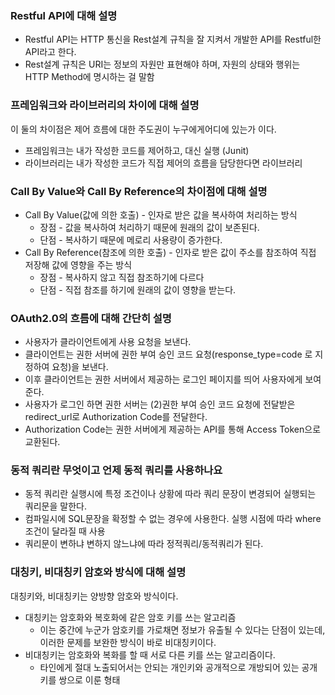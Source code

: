 ### Restful API에 대해 설명

- Restful API는 HTTP 통신을 Rest설계 규칙을 잘 지켜서 개발한 API를 Restful한 API라고 한다.
- Rest설계 규칙은 URI는 정보의 자원만 표현해야 하며, 자원의 상태와 행위는 HTTP Method에 명시하는 걸 말함

### 프레임워크와 라이브러리의 차이에 대해 설명

이 둘의 차이점은 제어 흐름에 대한 주도권이 누구에게어디에 있는가 이다.

- 프레임워크는 내가 작성한 코드를 제어하고, 대신 실행 (Junit)
- 라이브러리는 내가 작성한 코드가 직접 제어의 흐름을 담당한다면 라이브러리

### Call By Value와 Call By Reference의 차이점에 대해 설명

- Call By Value(값에 의한 호출) - 인자로 받은 값을 복사하여 처리하는 방식
    - 장점 - 값을 복사하여 처리하기 때문에 원래의 값이 보존된다.
    - 단점 - 복사하기 때문에 메로리 사용량이 증가한다.
- Call By Reference(참조에 의한 호출) - 인자로 받은 값이 주소를 참조하여 직접 저장해 값에 영향을 주는 방식
    - 장점 - 복사하지 않고 직접 참조하기에 다르다
    - 단점 - 직접 참조를 하기에 원래의 값이 영향을 받는다.

### OAuth2.0의 흐름에 대해 간단히 설명

- 사용자가 클라이언트에게 사용 요청을 보낸다.
- 클라이언트는 권한 서버에 권한 부여 승인 코드 요청(response_type=code 로 지정하여 요청)을 보낸다.
- 이후 클라이언트는 권한 서버에서 제공하는 로그인 페이지를 띄어 사용자에게 보여준다.
- 사용자가 로그인 하면 권한 서버는 (2)권한 부여 승인 코드 요청에 전달받은 redirect_url로 Authorization Code를 전달한다.
- Authorization Code는 권한 서버에게 제공하는 API를 통해 Access Token으로 교환된다.

### 동적 쿼리란 무엇이고 언제 동적 쿼리를 사용하나요

- 동적 쿼리란 실행시에 특정 조건이나 상황에 따라 쿼리 문장이 변경되어 실행되는 쿼리문을 말한다.
- 컴파일시에 SQL문장을 확정할 수 없는 경우에 사용한다. 실행 시점에 따라 where 조건이 달라질 때 사용
- 쿼리문이 변하냐 변하지 않느냐에 따라 정적쿼리/동적쿼리가 된다.

### 대칭키, 비대칭키 암호와 방식에 대해 설명

대칭키와, 비대칭키는 양방향 암호와 방식이다.

- 대칭키는 암호화와 복호화에 같은 암호 키를 쓰는 알고리즘
    - 이는 중간에 누군가 암호키를 가로채면 정보가 유출될 수 있다는 단점이 있는데, 이러한 문제를 보완한 방식이 바로 비대칭키이다.
- 비대칭키는 암호화와 복화를 할 때 서로 다른 키를 쓰는 알고리즘이다.
    - 타인에게 절대 노출되어서는 안되는 개인키와 공개적으로 개방되어 있는 공개키를 쌍으로 이룬 형태
